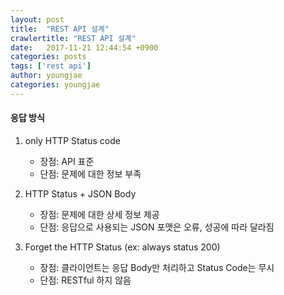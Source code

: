 ```yaml
---
layout: post
title:  "REST API 설계"
crawlertitle: "REST API 설계"
date:   2017-11-21 12:44:54 +0900
categories: posts
tags: ['rest api']
author: youngjae
categories: youngjae
---
```


#### 응답 방식 
1. only HTTP Status code 
	- 장점: API 표준
	- 단점: 문제에 대한 정보 부족

2. HTTP Status + JSON Body
	- 장점: 문제에 대한 상세 정보 제공
	- 단점: 응답으로 사용되는 JSON 포맷은 오류, 성공에 따라 달라짐
	
3. Forget the HTTP Status (ex: always status 200)
	- 장점: 클라이언트는 응답 Body만 처리하고 Status Code는 무시
	- 단점: RESTful 하지 않음


####